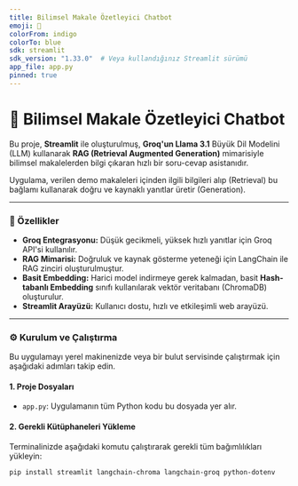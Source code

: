 ```yaml
---
title: Bilimsel Makale Özetleyici Chatbot
emoji: 🔬
colorFrom: indigo
colorTo: blue
sdk: streamlit
sdk_version: "1.33.0"  # Veya kullandığınız Streamlit sürümü
app_file: app.py
pinned: true
---
```

# 🔬 Bilimsel Makale Özetleyici Chatbot

Bu proje, **Streamlit** ile oluşturulmuş, **Groq'un Llama 3.1** Büyük Dil Modelini (LLM) kullanarak **RAG (Retrieval Augmented Generation)** mimarisiyle bilimsel makalelerden bilgi çıkaran hızlı bir soru-cevap asistanıdır.

Uygulama, verilen demo makaleleri içinden ilgili bilgileri alıp (Retrieval) bu bağlamı kullanarak doğru ve kaynaklı yanıtlar üretir (Generation).

---

### 🚀 Özellikler

* **Groq Entegrasyonu:** Düşük gecikmeli, yüksek hızlı yanıtlar için Groq API'si kullanılır.
* **RAG Mimarisi:** Doğruluk ve kaynak gösterme yeteneği için LangChain ile RAG zinciri oluşturulmuştur.
* **Basit Embedding:** Harici model indirmeye gerek kalmadan, basit **Hash-tabanlı Embedding** sınıfı kullanılarak vektör veritabanı (ChromaDB) oluşturulur.
* **Streamlit Arayüzü:** Kullanıcı dostu, hızlı ve etkileşimli web arayüzü.

---

### ⚙️ Kurulum ve Çalıştırma

Bu uygulamayı yerel makinenizde veya bir bulut servisinde çalıştırmak için aşağıdaki adımları takip edin.

#### 1. Proje Dosyaları

* `app.py`: Uygulamanın tüm Python kodu bu dosyada yer alır.

#### 2. Gerekli Kütüphaneleri Yükleme

Terminalinizde aşağıdaki komutu çalıştırarak gerekli tüm bağımlılıkları yükleyin:

```bash
pip install streamlit langchain-chroma langchain-groq python-dotenv
